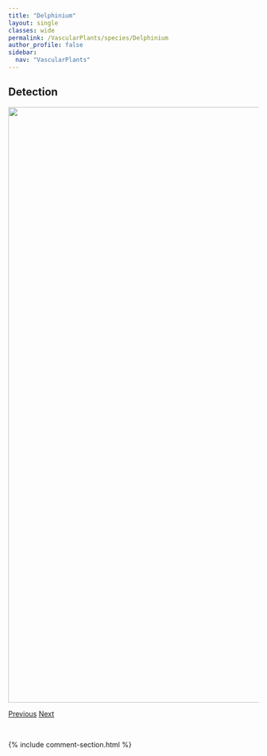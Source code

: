 ```yaml
---
title: "Delphinium"
layout: single
classes: wide
permalink: /VascularPlants/species/Delphinium
author_profile: false
sidebar:
  nav: "VascularPlants"
---
```


<h2>Detection</h2>

<a href="https://drive.google.com/uc?export=view&id=1GXGZNfOZI6LqLx7jT7s-jsmYMlBQhOab">
<img src="https://drive.google.com/uc?export=view&id=1GXGZNfOZI6LqLx7jT7s-jsmYMlBQhOab" height = "1200" width = "800">
</a>


<a href="/DevelopmentWebsite/VascularPlants/species/DasiphoraFruticosa" class="pagination--pager" title="Shrubby Cinquefoil">Previous</a> <a href="/DevelopmentWebsite/VascularPlants/species/DelphiniumBicolor" class="pagination--pager" title="Delphinium bicolor">Next</a>

<p>&nbsp;</p>

{% include comment-section.html %}
